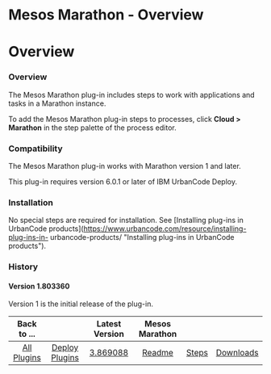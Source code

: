 
Mesos Marathon - Overview
=========================

# Overview



### Overview




 


The Mesos Marathon plug-in includes steps to work with applications and tasks in a Marathon 
instance.


To add the Mesos Marathon plug-in steps to processes, click **Cloud > Marathon** in the step palette of the 
process editor.


### Compatibility


The Mesos Marathon plug-in works with Marathon version 1 and later.


This plug-in
 requires version 6.0.1 or later of IBM UrbanCode Deploy.


### Installation


No special steps are required for 
installation. See [Installing plug-ins in UrbanCode products](https://www.urbancode.com/resource/installing-plug-ins-in-
urbancode-products/ "Installing plug-ins in UrbanCode products").


### History


#### Version 1.803360


Version 1 is 
the initial release of the plug-in.




|Back to ...||Latest Version|Mesos Marathon |||
| :---: | :---: | :---: | :---: | :---: | :---: |
|[All Plugins](../../index.md)|[Deploy Plugins](../README.md)|[3.869088](https://raw.githubusercontent.com/UrbanCode/IBM-UCD-PLUGINS/main/files/mesos-marathon/mesos-marathon-3.869088.zip)|[Readme](README.md)|[Steps](steps.md)|[Downloads](downloads.md)|

